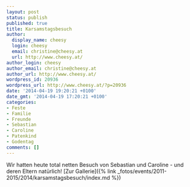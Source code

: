 ```yaml
---
layout: post
status: publish
published: true
title: Karsamstagsbesuch
author:
  display_name: cheesy
  login: cheesy
  email: christine@cheesy.at
  url: http://www.cheesy.at/
author_login: cheesy
author_email: christine@cheesy.at
author_url: http://www.cheesy.at/
wordpress_id: 20936
wordpress_url: http://www.cheesy.at/?p=20936
date: '2014-04-19 19:20:21 +0100'
date_gmt: '2014-04-19 17:20:21 +0100'
categories:
- Feste
- Familie
- Freunde
- Sebastian
- Caroline
- Patenkind
- Godentag
comments: []
---
```

Wir hatten heute total netten Besuch von Sebastian und Caroline - und deren Eltern natürlich!
[Zur Gallerie]({% link _fotos/events/2011-2015/2014/karsamstagsbesuch/index.md %})
